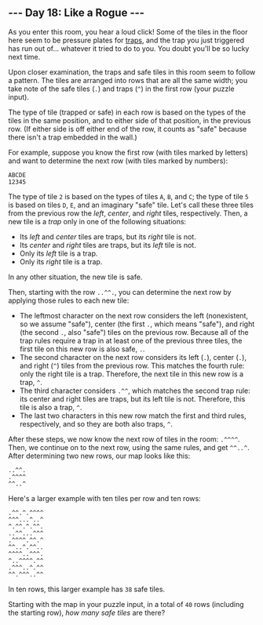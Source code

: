 ﻿## --- Day 18: Like a Rogue ---

As you enter this room, you hear a loud click! Some of the tiles in the floor here seem to be pressure plates for  [traps](https://nethackwiki.com/wiki/Trap), and the trap you just triggered has run out of... whatever it tried to do to you. You doubt you'll be so lucky next time.

Upon closer examination, the traps and safe tiles in this room seem to follow a pattern. The tiles are arranged into rows that are all the same width; you take note of the safe tiles (`.`) and traps (`^`) in the first row (your puzzle input).

The type of tile (trapped or safe) in each row is based on the types of the tiles in the same position, and to either side of that position, in the previous row. (If either side is off either end of the row, it counts as "safe" because there isn't a trap embedded in the wall.)

For example, suppose you know the first row (with tiles marked by letters) and want to determine the next row (with tiles marked by numbers):

```
ABCDE
12345

```

The type of tile  `2`  is based on the types of tiles  `A`,  `B`, and  `C`; the type of tile  `5`  is based on tiles  `D`,  `E`, and an imaginary "safe" tile. Let's call these three tiles from the previous row the  _left_,  _center_, and  _right_  tiles, respectively. Then, a new tile is a  _trap_  only in one of the following situations:

-   Its  _left_  and  _center_  tiles are traps, but its  _right_  tile is not.
-   Its  _center_  and  _right_  tiles are traps, but its  _left_  tile is not.
-   Only its  _left_  tile is a trap.
-   Only its  _right_  tile is a trap.

In any other situation, the new tile is safe.

Then, starting with the row  `..^^.`, you can determine the next row by applying those rules to each new tile:

-   The leftmost character on the next row considers the left (nonexistent, so we assume "safe"), center (the first  `.`, which means "safe"), and right (the second  `.`, also "safe") tiles on the previous row. Because all of the trap rules require a trap in at least one of the previous three tiles, the first tile on this new row is also safe,  `.`.
-   The second character on the next row considers its left (`.`), center (`.`), and right (`^`) tiles from the previous row. This matches the fourth rule: only the right tile is a trap. Therefore, the next tile in this new row is a trap,  `^`.
-   The third character considers  `.^^`, which matches the second trap rule: its center and right tiles are traps, but its left tile is not. Therefore, this tile is also a trap,  `^`.
-   The last two characters in this new row match the first and third rules, respectively, and so they are both also traps,  `^`.

After these steps, we now know the next row of tiles in the room:  `.^^^^`. Then, we continue on to the next row, using the same rules, and get  `^^..^`. After determining two new rows, our map looks like this:

```
..^^.
.^^^^
^^..^

```

Here's a larger example with ten tiles per row and ten rows:

```
.^^.^.^^^^
^^^...^..^
^.^^.^.^^.
..^^...^^^
.^^^^.^^.^
^^..^.^^..
^^^^..^^^.
^..^^^^.^^
.^^^..^.^^
^^.^^^..^^

```

In ten rows, this larger example has  `38`  safe tiles.

Starting with the map in your puzzle input, in a total of  `40`  rows (including the starting row),  _how many safe tiles_  are there?